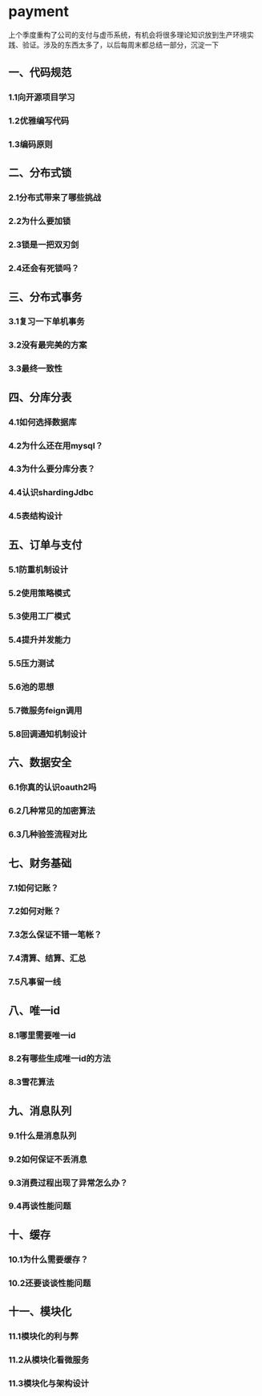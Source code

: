 # payment
上个季度重构了公司的支付与虚币系统，有机会将很多理论知识放到生产环境实践、验证。涉及的东西太多了，以后每周末都总结一部分，沉淀一下

## 一、代码规范
### 1.1向开源项目学习
### 1.2优雅编写代码
### 1.3编码原则

## 二、分布式锁
### 2.1分布式带来了哪些挑战
### 2.2为什么要加锁
### 2.3锁是一把双刃剑
### 2.4还会有死锁吗？

## 三、分布式事务
### 3.1复习一下单机事务
### 3.2没有最完美的方案
### 3.3最终一致性

## 四、分库分表
### 4.1如何选择数据库
### 4.2为什么还在用mysql？
### 4.3为什么要分库分表？
### 4.4认识shardingJdbc
### 4.5表结构设计

## 五、订单与支付
### 5.1防重机制设计
### 5.2使用策略模式
### 5.3使用工厂模式
### 5.4提升并发能力
### 5.5压力测试
### 5.6池的思想
### 5.7微服务feign调用
### 5.8回调通知机制设计

## 六、数据安全
### 6.1你真的认识oauth2吗
### 6.2几种常见的加密算法
### 6.3几种验签流程对比

## 七、财务基础
### 7.1如何记账？
### 7.2如何对账？
### 7.3怎么保证不错一笔帐？
### 7.4清算、结算、汇总
### 7.5凡事留一线

## 八、唯一id
### 8.1哪里需要唯一id
### 8.2有哪些生成唯一id的方法
### 8.3雪花算法

## 九、消息队列
### 9.1什么是消息队列
### 9.2如何保证不丢消息
### 9.3消费过程出现了异常怎么办？
### 9.4再谈性能问题

## 十、缓存
### 10.1为什么需要缓存？
### 10.2还要谈谈性能问题

## 十一、模块化
### 11.1模块化的利与弊
### 11.2从模块化看微服务
### 11.3模块化与架构设计
